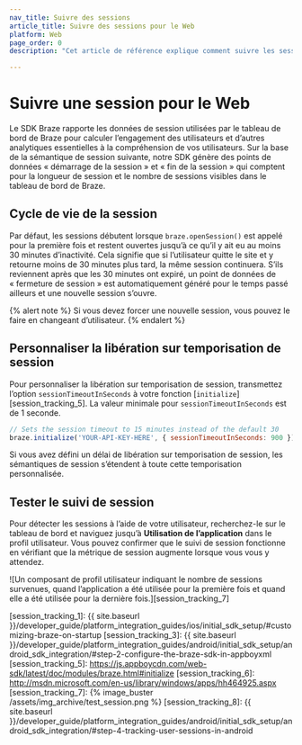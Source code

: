 ```yaml
---
nav_title: Suivre des sessions
article_title: Suivre des sessions pour le Web
platform: Web
page_order: 0
description: "Cet article de référence explique comment suivre les sessions pour le Web."

---
```


# Suivre une session pour le Web

Le SDK Braze rapporte les données de session utilisées par le tableau de bord de Braze pour calculer l’engagement des utilisateurs et d’autres analytiques essentielles à la compréhension de vos utilisateurs. Sur la base de la sémantique de session suivante, notre SDK génère des points de données « démarrage de la session » et « fin de la session » qui comptent pour la longueur de session et le nombre de sessions visibles dans le tableau de bord de Braze.

## Cycle de vie de la session

Par défaut, les sessions débutent lorsque `braze.openSession()` est appelé pour la première fois et restent ouvertes jusqu’à ce qu’il y ait eu au moins 30 minutes d’inactivité. Cela signifie que si l’utilisateur quitte le site et y retourne moins de 30 minutes plus tard, la même session continuera. S’ils reviennent après que les 30 minutes ont expiré, un point de données de « fermeture de session » est automatiquement généré pour le temps passé ailleurs et une nouvelle session s’ouvre.

{% alert note %}
Si vous devez forcer une nouvelle session, vous pouvez le faire en changeant d’utilisateur.
{% endalert %}

## Personnaliser la libération sur temporisation de session

Pour personnaliser la libération sur temporisation de session, transmettez l’option `sessionTimeoutInSeconds` à votre fonction [`initialize`][session_tracking_5]. La valeur minimale pour `sessionTimeoutInSeconds` est de 1 seconde.

```js
// Sets the session timeout to 15 minutes instead of the default 30
braze.initialize('YOUR-API-KEY-HERE', { sessionTimeoutInSeconds: 900 });
``` 

Si vous avez défini un délai de libération sur temporisation de session, les sémantiques de session s’étendent à toute cette temporisation personnalisée.

## Tester le suivi de session

Pour détecter les sessions à l’aide de votre utilisateur, recherchez-le sur le tableau de bord et naviguez jusqu’à **Utilisation de l’application** dans le profil utilisateur. Vous pouvez confirmer que le suivi de session fonctionne en vérifiant que la métrique de session augmente lorsque vous vous y attendez.

![Un composant de profil utilisateur indiquant le nombre de sessions survenues, quand l’application a été utilisée pour la première fois et quand elle a été utilisée pour la dernière fois.][session_tracking_7]

[session_tracking_1]: {{ site.baseurl }}/developer_guide/platform_integration_guides/ios/initial_sdk_setup/#customizing-braze-on-startup
[session_tracking_3]: {{ site.baseurl }}/developer_guide/platform_integration_guides/android/initial_sdk_setup/android_sdk_integration/#step-2-configure-the-braze-sdk-in-appboyxml
[session_tracking_5]: https://js.appboycdn.com/web-sdk/latest/doc/modules/braze.html#initialize
[session_tracking_6]: http://msdn.microsoft.com/en-us/library/windows/apps/hh464925.aspx
[session_tracking_7]: {% image_buster /assets/img_archive/test_session.png %}
[session_tracking_8]: {{ site.baseurl }}/developer_guide/platform_integration_guides/android/initial_sdk_setup/android_sdk_integration/#step-4-tracking-user-sessions-in-android
